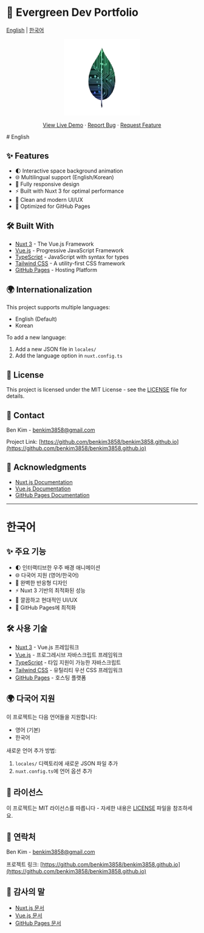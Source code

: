 # 🌿 Evergreen Dev Portfolio

[English](#english) | [한국어](#korean)

<p align="center">
  <img src="public/logo.png" alt="Evergreen Dev Logo" width="200"/>
</p>

<p align="center">
  <a href="https://benkim3858.github.io">View Live Demo</a>
  ·
  <a href="https://github.com/benkim3858/benkim3858.github.io/issues">Report Bug</a>
  ·
  <a href="https://github.com/benkim3858/benkim3858.github.io/issues">Request Feature</a>
</p>
# English

## ✨ Features

- 🌓 Interactive space background animation
- 🌐 Multilingual support (English/Korean)
- 📱 Fully responsive design
- ⚡ Built with Nuxt 3 for optimal performance
- 🎨 Clean and modern UI/UX
- 🚀 Optimized for GitHub Pages

## 🛠️ Built With

- [Nuxt 3](https://nuxt.com/) - The Vue.js Framework
- [Vue.js](https://vuejs.org/) - Progressive JavaScript Framework
- [TypeScript](https://www.typescriptlang.org/) - JavaScript with syntax for types
- [Tailwind CSS](https://tailwindcss.com/) - A utility-first CSS framework
- [GitHub Pages](https://pages.github.com/) - Hosting Platform

## 🌍 Internationalization

This project supports multiple languages:
- English (Default)
- Korean

To add a new language:
1. Add a new JSON file in `locales/`
2. Add the language option in `nuxt.config.ts`

## 📝 License

This project is licensed under the MIT License - see the [LICENSE](LICENSE) file for details.

## 📧 Contact

Ben Kim - benkim3858@gmail.com

Project Link: [https://github.com/benkim3858/benkim3858.github.io](https://github.com/benkim3858/benkim3858.github.io)

## 🙏 Acknowledgments

- [Nuxt.js Documentation](https://nuxt.com/docs)
- [Vue.js Documentation](https://vuejs.org/guide/introduction.html)
- [GitHub Pages Documentation](https://docs.github.com/en/pages)

---

# 한국어

## ✨ 주요 기능
- 🌓 인터랙티브한 우주 배경 애니메이션
- 🌐 다국어 지원 (영어/한국어)
- 📱 완벽한 반응형 디자인
- ⚡ Nuxt 3 기반의 최적화된 성능
- 🎨 깔끔하고 현대적인 UI/UX
- 🚀 GitHub Pages에 최적화

## 🛠️ 사용 기술
- [Nuxt 3](https://nuxt.com/) - Vue.js 프레임워크
- [Vue.js](https://vuejs.org/) - 프로그레시브 자바스크립트 프레임워크
- [TypeScript](https://www.typescriptlang.org/) - 타입 지원이 가능한 자바스크립트
- [Tailwind CSS](https://tailwindcss.com/) - 유틸리티 우선 CSS 프레임워크
- [GitHub Pages](https://pages.github.com/) - 호스팅 플랫폼

## 🌍 다국어 지원
이 프로젝트는 다음 언어들을 지원합니다:
- 영어 (기본)
- 한국어

새로운 언어 추가 방법:
1. `locales/` 디렉토리에 새로운 JSON 파일 추가
2. `nuxt.config.ts`에 언어 옵션 추가

## 📝 라이선스
이 프로젝트는 MIT 라이선스를 따릅니다 - 자세한 내용은 [LICENSE](LICENSE) 파일을 참조하세요.

## 📧 연락처
Ben Kim - benkim3858@gmail.com

프로젝트 링크: [https://github.com/benkim3858/benkim3858.github.io](https://github.com/benkim3858/benkim3858.github.io)

## 🙏 감사의 말
- [Nuxt.js 문서](https://nuxt.com/docs)
- [Vue.js 문서](https://vuejs.org/guide/introduction.html)
- [GitHub Pages 문서](https://docs.github.com/en/pages)